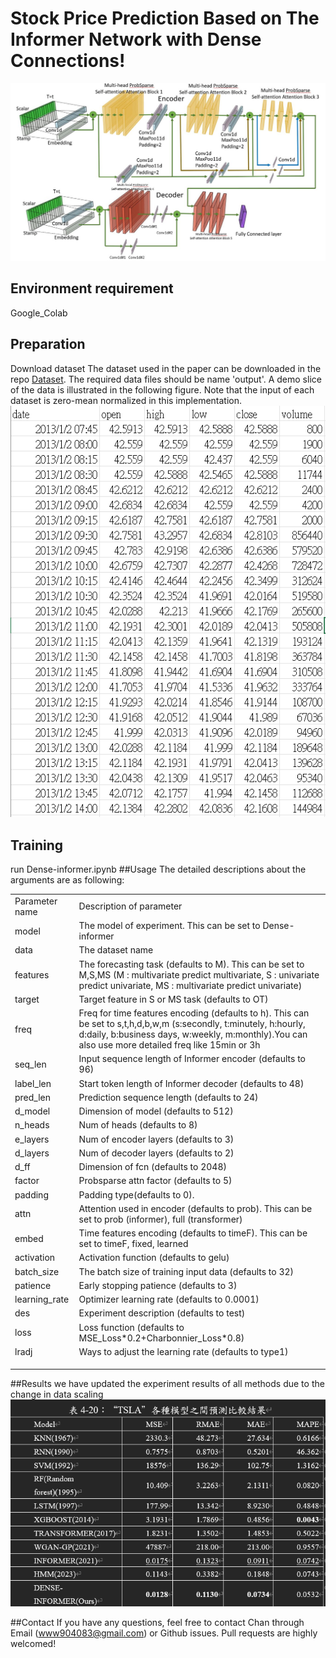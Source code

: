 # Stock Price Prediction Based on The Informer Network with Dense Connections!

![image](https://github.com/Chanpohsuan/Dense-Informer2025/blob/main/1.jpg)

## Environment requirement
Google_Colab

## Preparation
Download dataset
The  dataset used in the paper can be downloaded in the repo [Dataset](https://github.com/Chanpohsuan/Dense-Informer2025/tree/main/data). The required data files should be name 'output'. A demo slice of the  data is illustrated in the following figure. Note that the input of each dataset is zero-mean normalized in this implementation.
![image](https://github.com/Chanpohsuan/Dense-Informer2025/blob/main/2.png)

## Training
run Dense-informer.ipynb
##Usage
The detailed descriptions about the arguments are as following:
<table>
  <tr>
    <td>Parameter name</td>
    <td>Description of parameter</td>
  </tr>
  <tr>
    <td>model</td>
    <td>The model of experiment. This can be set to Dense-informer</td>
  </tr>
  <tr>
    <td>data</td>
    <td>The dataset name</td>
  </tr>
  <tr>
    <td>features</td>
    <td>The forecasting task (defaults to M). This can be set to M,S,MS (M : multivariate predict multivariate, S : univariate predict univariate, MS : multivariate predict univariate)</td>
  </tr>
  <tr>
    <td>target</td>
    <td>Target feature in S or MS task (defaults to OT)</td>
  </tr>
   <tr>
    <td>freq</td>
    <td>Freq for time features encoding (defaults to h). This can be set to s,t,h,d,b,w,m (s:secondly, t:minutely, h:hourly, d:daily, b:business days, w:weekly, m:monthly).You can also use more detailed freq like 15min or 3h</td>
  </tr>
  <tr>
    <td>seq_len</td>
    <td>Input sequence length of Informer encoder (defaults to 96)</td>
  </tr>
  <tr>
    <td>label_len</td>
    <td>Start token length of Informer decoder (defaults to 48)</td>
  </tr>
  <tr>
    <td>pred_len</td>
    <td>Prediction sequence length (defaults to 24)</td>
  </tr>
  <tr>
    <td>d_model	</td>
    <td>Dimension of model (defaults to 512)</td>
  </tr>
  <tr>
    <td>n_heads</td>
    <td>Num of heads (defaults to 8)</td>
  </tr>
  <tr>
    <td>e_layers</td>
    <td>Num of encoder layers (defaults to 3)</td>
  </tr>
  <tr>
    <td>d_layers</td>
    <td>Num of decoder layers (defaults to 2)</td>
  </tr>
  <tr>
    <td>d_ff</td>
    <td>Dimension of fcn (defaults to 2048)</td>
  </tr>
  <tr>
    <td>factor</td>
    <td>Probsparse attn factor (defaults to 5)</td>
  </tr>
  <tr>
    <td>padding</td>
    <td>Padding type(defaults to 0).</td>
  </tr>
  <tr>
    <td>attn</td>
    <td>Attention used in encoder (defaults to prob). This can be set to prob (informer), full (transformer)</td>
  </tr>
  <tr>
    <td>embed</td>
    <td>Time features encoding (defaults to timeF). This can be set to timeF, fixed, learned</td>
  </tr>
  <tr>
    <td>activation</td>
    <td>Activation function (defaults to gelu)</td>
  </tr>
  <tr>
    <td>batch_size</td>
    <td>The batch size of training input data (defaults to 32)</td>
  </tr>
  <tr>
    <td>patience</td>
    <td>Early stopping patience (defaults to 3)</td>
  </tr>
  <tr>
    <td>learning_rate</td>
    <td>Optimizer learning rate (defaults to 0.0001)</td>
  </tr>
  <tr>
    <td>des</td>
    <td>Experiment description (defaults to test)</td>
  </tr>
  <tr>
    <td>loss</td>
    <td>Loss function (defaults to MSE_Loss*0.2+Charbonnier_Loss*0.8)</td>
  </tr>
  <tr>
    <td>lradj</td>
    <td>Ways to adjust the learning rate (defaults to type1)</td>
  </tr>
  <tr>
    <td></td>
    <td></td>
  </tr>
  <tr>
    <td></td>
    <td></td>
  </tr>
  <tr>
    <td></td>
    <td></td>
  </tr>
</table>

##Results
we have updated the experiment results of all methods due to the change in data scaling
![image](https://github.com/Chanpohsuan/Dense-Informer2025/blob/main/3.png)

##Contact
If you have any questions, feel free to contact Chan through Email (www904083@gmail.com) or Github issues. Pull requests are highly welcomed!

